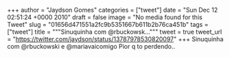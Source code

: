 
+++
author = "Jaydson Gomes"
categories = ["tweet"]
date = "Sun Dec 12 02:51:24 +0000 2010"
draft = false
image = "No media found for this Tweet"
slug = "01656d471551a2fc9b5351667b611b2b76ca451b"
tags = ["tweet"]
title = """Sinuquinha com @rbuckowsk..."""
tweet = true
tweet_url = "https://twitter.com/jaydson/status/13787978530820097"
+++
Sinuquinha com @rbuckowski e @mariavaicomigo Pior q to perdendo..
